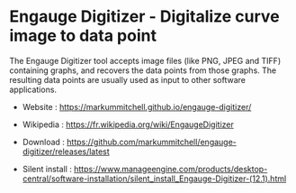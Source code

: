 # Engauge Digitizer - Digitalize curve image to data point

The Engauge Digitizer tool accepts image files (like PNG, JPEG and TIFF)
containing graphs, and recovers the data points from those graphs.
The resulting data points are usually used as input to other software applications.

* Website : https://markummitchell.github.io/engauge-digitizer/
* Wikipedia : https://fr.wikipedia.org/wiki/EngaugeDigitizer

* Download : https://github.com/markummitchell/engauge-digitizer/releases/latest
* Silent install : https://www.manageengine.com/products/desktop-central/software-installation/silent_install_Engauge-Digitizer-(12.1).html
